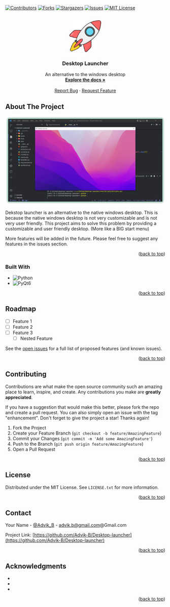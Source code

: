 <!-- Improved compatibility of back to top link: See: https://github.com/othneildrew/Best-README-Template/pull/73 -->
<a name="readme-top"></a>
<!--
*** Thanks for checking out the Best-README-Template. If you have a suggestion
*** that would make this better, please fork the repo and create a pull request
*** or simply open an issue with the tag "enhancement".
*** Don't forget to give the project a star!
*** Thanks again! Now go create something AMAZING! :D
-->



<!-- PROJECT SHIELDS -->
<!--
*** I'm using markdown "reference style" links for readability.
*** Reference links are enclosed in brackets [ ] instead of parentheses ( ).
*** See the bottom of this document for the declaration of the reference variables
*** for contributors-url, forks-url, etc. This is an optional, concise syntax you may use.
*** https://www.markdownguide.org/basic-syntax/#reference-style-links
-->
[![Contributors][contributors-shield]][contributors-url]
[![Forks][forks-shield]][forks-url]
[![Stargazers][stars-shield]][stars-url]
[![Issues][issues-shield]][issues-url]
[![MIT License][license-shield]][license-url]



<!-- PROJECT LOGO -->
<br />
<div align="center">
  <a href="https://github.com/Advik-B/Desktop-launcher">
    <img src="assets/rocket.png" alt="Logo" width="100" height="100">
  </a>

<h3 align="center">Desktop Launcher</h3>

  <p align="center">
    An alternative to the windows desktop
    <br />
    <a href="https://github.com/Advik-B/Desktop-launcher"><strong>Explore the docs »</strong></a>
    <br />
    <br />
    <!-- <a href="https://github.com/Advik-B/Desktop-launcher">View Demo</a> -->
    <!-- · -->
    <a href="https://github.com/Advik-B/Desktop-launcher/issues">Report Bug</a>
    ·
    <a href="https://github.com/Advik-B/Desktop-launcher/issues">Request Feature</a>
  </p>
</div>


<!-- ABOUT THE PROJECT -->
## About The Project

[![img](assets/pr-demo.png)](https://github.com/Advik-B/Desktop-launcher)

Dekstop launcher is an alternative to the native windows desktop.
This is because the native windows desktop is not very customizable and is not very user friendly.
This project aims to solve this problem by providing a customizable and user friendly desktop. (More like a BIG start menu)

More features will be added in the future. Please feel free to suggest any features in the issues section.
<p align="right">(<a href="#readme-top">back to top</a>)</p>



### Built With

* ![[Python](https://www.python.org/)][python-img]
* ![[PyQt6](https://www.riverbankcomputing.com/software/pyqt/)][qt6]


<p align="right">(<a href="#readme-top">back to top</a>)</p>



<!-- ROADMAP -->
## Roadmap

- [ ] Feature 1
- [ ] Feature 2
- [ ] Feature 3
    - [ ] Nested Feature

See the [open issues](https://github.com/Advik-B/Desktop-launcher/issues) for a full list of proposed features (and known issues).

<p align="right">(<a href="#readme-top">back to top</a>)</p>



<!-- CONTRIBUTING -->
## Contributing

Contributions are what make the open source community such an amazing place to learn, inspire, and create. Any contributions you make are **greatly appreciated**.

If you have a suggestion that would make this better, please fork the repo and create a pull request. You can also simply open an issue with the tag "enhancement".
Don't forget to give the project a star! Thanks again!

1. Fork the Project
2. Create your Feature Branch (`git checkout -b feature/AmazingFeature`)
3. Commit your Changes (`git commit -m 'Add some AmazingFeature'`)
4. Push to the Branch (`git push origin feature/AmazingFeature`)
5. Open a Pull Request

<p align="right">(<a href="#readme-top">back to top</a>)</p>



<!-- LICENSE -->
## License

Distributed under the MIT License. See `LICENSE.txt` for more information.

<p align="right">(<a href="#readme-top">back to top</a>)</p>



<!-- CONTACT -->
## Contact

Your Name - [@Advik_B](https://twitter.com/Advik_B) - advik.b@gmail.com@Gmail.com

Project Link: [https://github.com/Advik-B/Desktop-launcher](https://github.com/Advik-B/Desktop-launcher)

<p align="right">(<a href="#readme-top">back to top</a>)</p>



<!-- ACKNOWLEDGMENTS -->
## Acknowledgments

* []()
* []()
* []()

<p align="right">(<a href="#readme-top">back to top</a>)</p>



<!-- MARKDOWN LINKS & IMAGES -->
<!-- https://www.markdownguide.org/basic-syntax/#reference-style-links -->
[contributors-shield]: https://img.shields.io/github/contributors/Advik-B/Desktop-launcher.svg?style=for-the-badge
[contributors-url]: https://github.com/Advik-B/Desktop-launcher/graphs/contributors
[forks-shield]: https://img.shields.io/github/forks/Advik-B/Desktop-launcher.svg?style=for-the-badge
[forks-url]: https://github.com/Advik-B/Desktop-launcher/network/members
[stars-shield]: https://img.shields.io/github/stars/Advik-B/Desktop-launcher.svg?style=for-the-badge
[stars-url]: https://github.com/Advik-B/Desktop-launcher/stargazers
[issues-shield]: https://img.shields.io/github/issues/Advik-B/Desktop-launcher.svg?style=for-the-badge
[issues-url]: https://github.com/Advik-B/Desktop-launcher/issues
[license-shield]: https://img.shields.io/github/license/Advik-B/Desktop-launcher.svg?style=for-the-badge
[license-url]: https://github.com/Advik-B/Desktop-launcher/blob/master/LICENSE.txt


[python-img]: https://img.shields.io/badge/Python-27292e?style=for-the-badge&logo=python&logoColor=61DAFB
[qt6]: https://img.shields.io/badge/PyQt6-27292e?style=for-the-badge&logo=Qt&logoColor=1dd75f
[qt5]: https://img.shields.io/badge/PyQt5-27292e?style=for-the-badge&logo=Qt&logoColor=1dd75f
[windows]: https://img.shields.io/badge/Windows-27292e?style=for-the-badge&logo=Windows&logoColor=1c9aef
[discord]: https://img.shields.io/badge/Discord-27292e?style=for-the-badge&logo=Discord&logoColor=7289da
